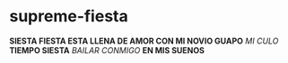# supreme-fiesta

**SIESTA FIESTA ESTA LLENA DE AMOR CON MI NOVIO GUAPO** 
*MI CULO*
**TIEMPO SIESTA**
*BAILAR CONMIGO*
**EN MIS SUENOS**
